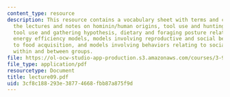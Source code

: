```yaml
---
content_type: resource
description: This resource contains a vocabulary sheet with terms and concepts from
  the lectures and notes on hominin/human origins, tool use and hunting hypothesis,
  tool use and gathering hypothesis, dietary and foraging posture related models,
  energy efficiency models, models involving reproductive and social behaviors relating
  to food acquisition, and models involving behaviors relating to social cooperation
  within and between groups.
file: https://ol-ocw-studio-app-production.s3.amazonaws.com/courses/3-987-human-origins-and-evolution-spring-2006/3cf8c188293e38774668fbb87a875f9d_lecture09.pdf
file_type: application/pdf
resourcetype: Document
title: lecture09.pdf
uid: 3cf8c188-293e-3877-4668-fbb87a875f9d
---
```


